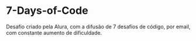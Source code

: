 # 7-Days-of-Code
Desafio criado pela Alura, com a difusão de 7 desafios de código, por email, com constante aumento de dificuldade.
